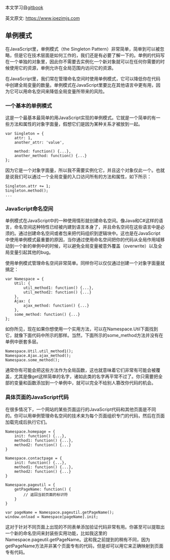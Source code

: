 本文学习自[gitbook](https://legacy.gitbook.com/book/natee/javascript-design-patterns/details)

英文原文: https://www.joezimjs.com

## 单例模式

在JavaScript里，单例模式（the Singleton Pattern）非常简单，简单到可以被忽略，但是它在技术层面是如何工作的，我们还是有必要了解一下的。单例的代码写在一个单独的对象里，因此你不需要去实例化一个新对象就可以在任何你需要的时候使用它的资源，单例允许在全局范围内访问它的资源。

在JavaScript里，我们常在管理命名空间时使用单例模式，它可以降低你在代码中创建全局变量的数量。单例模式在JavaScript里要比在其他语言中更有用，因为它可以用命名空间来降低全局变量所带来的风险。

### 一个基本的单例模式

这是一个最基本最简单的用JavaScript实现的单例模式。它就是一个简单的有一些方法和属性的对象字面量，假想它们是因为某种关系才被放到一起。

```
var Singleton = {
    attr: 1,
    another_attr: 'value',

    method: function() {...},
    another_method: function() {...}
};
```

因为它是一个对象字面量，所以我不需要实例化它，并且这个对象仅此一个。也就是说我们可以通过一个全局变量的入口访问所有的方法和属性，如下所示：

```
Singleton.attr += 1;
Singleton.method();
...
```

### JavaScript命名空间

单例模式在JavaScript中的一种使用情形就创建命名空间。像Java和C#这样的语言，命名空间这种特性已经被内建到语言本身了，并且命名空间在这些语言中是必须的。通过创建命名空间或者包来把代码组织到逻辑块中。这也是在JavaScript中使用单例模式最重要的原因，当你通过使用命名空间把你的代码从全局作用域移动到一个新的单例中的时候，可以避免全局变量被意外覆盖（overwrite）以及全局变量引起其他的bug。

使用单例模式管理命名空间非常简单。同样你可以仅仅通过创建一个对象字面量就搞定：

```
var Namespace = {
    Util: {
        util_method1: function() {...},
        util_method2: function() {...}
    },
    Ajax: {
        ajax_method: function() {...}
    },
    some_method: function() {...}
};
```

如你所见，现在如果你想使用一个实用方法，可以在Namespace.Util下面找到它，就像下面代码中所示的那样。当然，下面所示的some_method方法并没有在单例中嵌套多层。

```
Namespace.Util.util_method1();
Namespace.Ajax.ajax_method();
Namespace.some_method();
```

通常你有可能会把这些方法作为全局函数，这也就意味着它们非常有可能会被覆盖，尤其是像get这样简单的名字，诸如此类的名字再平常不过了。你只需要把全部的变量和函数添加到一个单例中，就可以完全不给别人篡改你代码的机会。

### 具体页面的JavaScript代码

在很多情况下，一个网站的某些页面运行的JavaScript代码和其他页面是不同的。你可以用单例管理命名空间的技术来为每个页面组织专门的代码，然后在页面加载完成后执行它们。

```
Namespace.homepage = {
    init: function() {...},
    method1: function() {...},
    method2: function() {...}
}

Namespace.contactpage = {
    init: function() {...},
    method1: function() {...},
    method2: function() {...}
}

Namespace.pageutil = {
    getPageName: function() {
        // 返回当前页面的标识符
    }
}

var pageName = Namespace.pageutil.getPageName();
window.onload = Namespace[pageName].init;
```

这对于针对不同页面上出现的不同表单添加验证代码非常有用。你甚至可以提取出一个新的命名空间来封装些实用功能，比如我这里的Namespace.pageutil.getPageName。这和我之前提到的稍有不同，因为getPageName方法并非某个页面专有的代码，但是却可以用它来正确映射到页面专有代码。